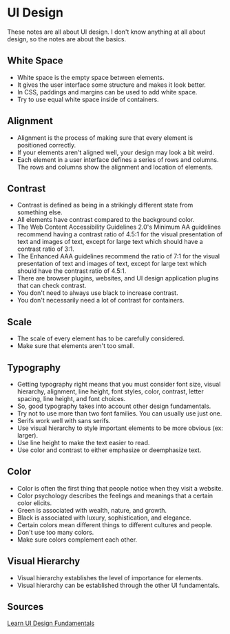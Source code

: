 # UI Design

These notes are all about UI design. 
I don't know anything at all about design, so the notes are about the basics.

## White Space

- White space is the empty space between elements. 
- It gives the user interface some structure and makes it look better.
- In CSS, paddings and margins can be used to add white space.
- Try to use equal white space inside of containers.

## Alignment

- Alignment is the process of making sure that every element is positioned correctly.
- If your elements aren't aligned well, your design may look a bit weird.
- Each element in a user interface defines a series of rows and columns. The rows and columns show the alignment and location of elements.

## Contrast

- Contrast is defined as being in a strikingly different state from something else.
- All elements have contrast compared to the background color.
- The Web Content Accessibility Guidelines 2.0's Minimum AA guidelines recommend having a contrast ratio of 4.5:1 for the visual presentation of text and images of text, except for large text which should have a contrast ratio of 3:1.
- The Enhanced AAA guidelines recommend the ratio of 7:1 for the visual presentation of text and images of text, except for large text which should have the contrast ratio of 4.5:1.
- There are browser plugins, websites, and UI design application plugins that can check contrast.
- You don't need to always use black to increase contrast.
- You don't necessarily need a lot of contrast for containers.

## Scale

- The scale of every element has to be carefully considered.
- Make sure that elements aren't too small.

## Typography

- Getting typography right means that you must consider font size, visual hierarchy, alignment, line height, font styles, color, contrast, letter spacing, line height, and font choices.
- So, good typography takes into account other design fundamentals.
- Try not to use more than two font families. You can usually use just one.
- Serifs work well with sans serifs.
- Use visual hierarchy to style important elements to be more obvious (ex: larger).
- Use line height to make the text easier to read.
- Use color and contrast to either emphasize or deemphasize text.

## Color

- Color is often the first thing that people notice when they visit a website.
- Color psychology describes the feelings and meanings that a certain color elicits.
- Green is associated with wealth, nature, and growth.
- Black is associated with luxury, sophistication, and elegance.
- Certain colors mean different things to different cultures and people.
- Don't use too many colors.
- Make sure colors complement each other.

## Visual Hierarchy

- Visual hierarchy establishes the level of importance for elements.
- Visual hierarchy can be established through the other UI fundamentals.

## Sources

[Learn UI Design Fundamentals](https://scrimba.com/course/gdesign)
